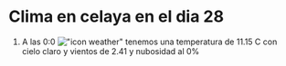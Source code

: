 # Clima en celaya en el dia 28

1. A las 0:0 !["icon weather"](http://openweathermap.org/img/w/01n.png) tenemos una temperatura de 11.15 C con cielo claro y  vientos de 2.41 y nubosidad al 0%
